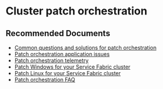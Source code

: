 <properties
	pageTitle="cluster/patchorchestration"
	description="cluster/patchorchestration"
	service="microsoft.servicefabric"
	resource="clusters"
	authors="ChiragPavecha"
	authoralias="chiragpa"
	displayOrder=""
	selfHelpType="generic"
	supportTopicIds="32608955"
	resourceTags=""
	productPesIds="15842"
	cloudEnvironments="public"
/>

# Cluster patch orchestration

## **Recommended Documents**

* [Common questions and solutions for patch orchestration](https://github.com/Azure/Service-Fabric-Troubleshooting-Guides/tree/master/Cluster)<br>
* [Patch orchestration application issues](https://github.com/Azure/service-fabric-issues/issues/290)<br>
* [Patch orchestration telemetry](https://github.com/Azure/service-fabric-issues/issues/617)<br>
* [Patch Windows for your Service Fabric cluster](https://docs.microsoft.com/azure/service-fabric/service-fabric-patch-orchestration-application)<br>
* [Patch Linux for your Service Fabric cluster](https://docs.microsoft.com/azure/service-fabric/service-fabric-patch-orchestration-application-linux)<br>
* [Patch orchestration FAQ](https://docs.microsoft.com/azure/service-fabric/service-fabric-patch-orchestration-application#frequently-asked-questions)<br>

